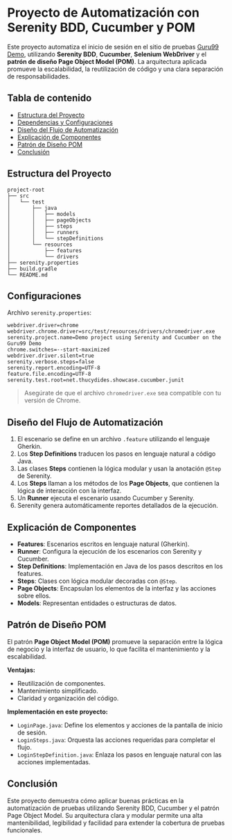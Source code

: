 # Proyecto de Automatización con Serenity BDD, Cucumber y POM

Este proyecto automatiza el inicio de sesión en el sitio de pruebas [Guru99 Demo](http://demo.guru99.com/V4/index.php), utilizando **Serenity BDD**, **Cucumber**, **Selenium WebDriver** y el **patrón de diseño Page Object Model (POM)**. La arquitectura aplicada promueve la escalabilidad, la reutilización de código y una clara separación de responsabilidades.

## Tabla de contenido

- [Estructura del Proyecto](#estructura-del-proyecto)
- [Dependencias y Configuraciones](#dependencias-y-configuraciones)
- [Diseño del Flujo de Automatización](#diseño-del-flujo-de-automatización)
- [Explicación de Componentes](#explicación-de-componentes)
- [Patrón de Diseño POM](#patrón-de-diseño-pom)
- [Conclusión](#conclusión)

## Estructura del Proyecto

```
project-root
├── src
│   └── test
│       ├── java
│       │   ├── models
│       │   ├── pageObjects
│       │   ├── steps
│       │   ├── runners
│       │   └── stepDefinitions
│       └── resources
│           ├── features
│           └── drivers
├── serenity.properties
├── build.gradle
└── README.md
```

## Configuraciones

Archivo `serenity.properties`:

```properties
webdriver.driver=chrome
webdriver.chrome.driver=src/test/resources/drivers/chromedriver.exe
serenity.project.name=Demo project using Serenity and Cucumber on the Guru99 Demo
chrome.switches=--start-maximized
webdriver.driver.silent=true
serenity.verbose.steps=false
serenity.report.encoding=UTF-8
feature.file.encoding=UTF-8
serenity.test.root=net.thucydides.showcase.cucumber.junit
```

> Asegúrate de que el archivo `chromedriver.exe` sea compatible con tu versión de Chrome.

## Diseño del Flujo de Automatización

1. El escenario se define en un archivo `.feature` utilizando el lenguaje Gherkin.
2. Los **Step Definitions** traducen los pasos en lenguaje natural a código Java.
3. Las clases **Steps** contienen la lógica modular y usan la anotación `@Step` de Serenity.
4. Los **Steps** llaman a los métodos de los **Page Objects**, que contienen la lógica de interacción con la interfaz.
5. Un **Runner** ejecuta el escenario usando Cucumber y Serenity.
6. Serenity genera automáticamente reportes detallados de la ejecución.

## Explicación de Componentes

- **Features**: Escenarios escritos en lenguaje natural (Gherkin).
- **Runner**: Configura la ejecución de los escenarios con Serenity y Cucumber.
- **Step Definitions**: Implementación en Java de los pasos descritos en los features.
- **Steps**: Clases con lógica modular decoradas con `@Step`.
- **Page Objects**: Encapsulan los elementos de la interfaz y las acciones sobre ellos.
- **Models**: Representan entidades o estructuras de datos.

## Patrón de Diseño POM

El patrón **Page Object Model (POM)** promueve la separación entre la lógica de negocio y la interfaz de usuario, lo que facilita el mantenimiento y la escalabilidad.

**Ventajas:**
- Reutilización de componentes.
- Mantenimiento simplificado.
- Claridad y organización del código.

**Implementación en este proyecto:**
- `LoginPage.java`: Define los elementos y acciones de la pantalla de inicio de sesión.
- `LoginSteps.java`: Orquesta las acciones requeridas para completar el flujo.
- `LoginStepDefinition.java`: Enlaza los pasos en lenguaje natural con las acciones implementadas.

## Conclusión

Este proyecto demuestra cómo aplicar buenas prácticas en la automatización de pruebas utilizando Serenity BDD, Cucumber y el patrón Page Object Model. Su arquitectura clara y modular permite una alta mantenibilidad, legibilidad y facilidad para extender la cobertura de pruebas funcionales.